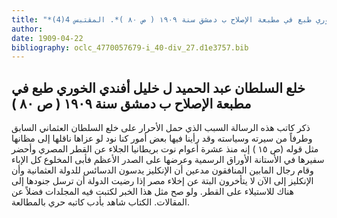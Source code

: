 ```yaml
---
title: "*مطبوعات ومخطوطات : خلع السلطان عبد الحميد ل خليل أفندي الخوري طبع في مطبعة الإصلاح ب دمشق سنة ١٩٠٩ ( ص ٨٠ )*. المقتبس 4(4)"
author: 
date: 1909-04-22
bibliography: oclc_4770057679-i_40-div_27.d1e3757.bib
---
```




##  خلع السلطان عبد الحميد   ل  خليل  أفندي  الخوري  طبع في  مطبعة الإصلاح  ب  دمشق   سنة  ١٩٠٩  (  ص  ٨٠  ) 


 ذكر كاتب هذه الرسالة السبب الذي حمل الأحرار على خلع السلطان العثماني السابق وطرفاً من سيرته وسياسته وقد رأينا فيها بعض أمور كنا نود لو عزاها ناقلها إلى مظانها مثل قوله (ص  ١٥  ) إنه منذ  عشرة  أعوام نوت بريطانيا الجلاء عن القطر المصري وأحضر سفيرها في الأستانة الأوراق الرسمية وعرضها على الصدر الأعظم فأبى المخلوع كل الإباء وقام رجال المابين المنافقون مدعين أن الإنكليز يدسون الدسائس للدولة العثمانية وأن الإنكليز إلى الآن لا يتأخرون البتة عن إخلاء مصر إذا رضيت الدولة أن ترسل جنودها إلى هناك للاستيلاء على القطر. ولو صح مثل هذا الخبر لكتبت فيه المجلدات فضلاً عن المقالات. الكتاب شاهد بأدب كاتبه حري بالمطالعة. 
